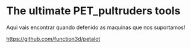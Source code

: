 # The ultimate PET_pultruders tools

Aqui vais encontrar quando defenido as maquinas que nos suportamos!

https://github.com/function3d/petalot
